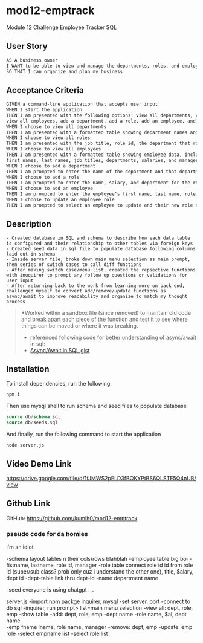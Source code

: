 # mod12-emptrack
Module 12 Challenge Employee Tracker SQL

## User Story

```md
AS A business owner
I WANT to be able to view and manage the departments, roles, and employees in my company
SO THAT I can organize and plan my business
```

## Acceptance Criteria

```md
GIVEN a command-line application that accepts user input
WHEN I start the application
THEN I am presented with the following options: view all departments, view all roles, 
view all employees, add a department, add a role, add an employee, and update an employee role
WHEN I choose to view all departments
THEN I am presented with a formatted table showing department names and department ids
WHEN I choose to view all roles
THEN I am presented with the job title, role id, the department that role belongs to, and the salary for that role
WHEN I choose to view all employees
THEN I am presented with a formatted table showing employee data, including employee ids, 
first names, last names, job titles, departments, salaries, and managers that the employees report to
WHEN I choose to add a department
THEN I am prompted to enter the name of the department and that department is added to the database
WHEN I choose to add a role
THEN I am prompted to enter the name, salary, and department for the role and that role is added to the database
WHEN I choose to add an employee
THEN I am prompted to enter the employee’s first name, last name, role, and manager, and that employee is added to the database
WHEN I choose to update an employee role
THEN I am prompted to select an employee to update and their new role and this information is updated in the database 
```

## Description

    - Created database in SQL and schema to describe how each data table is configured and their relationship to other tables via foreign keys
    - Created seed data in sql file to populate database following columns laid out in schema
    - Inside server file, broke down main menu selection as main prompt, then series of switch cases to call diff functions
    - After making switch case/menu list, created the repsective functions with inuquirer to prompt any follow up questions or validations for user input
    - After returning back to the work from learning more on back end, challenged myself to convert add/remove/update functions as async/await to improve readability and organize to match my thought process
> *Worked within a sandbox file (since removed) to maintain old code and break apart each piece of the function and test it to see where things can be moved or where it was breaking.
> * referenced following code for better understanding of async/await in sql:
> * [Async/Await in SQL gist](https://gist.github.com/midnightcodr/bd8f9cd4414f5571774c141d1e0865d8)

## Installation

To install dependencies, run the following:

```
npm i
```

Then use mysql shell to run schema and seed files to populate database

```sql
source db/schema.sql
source db/seeds.sql
```

And finally, run the following command to start the application

```
node server.js
```

## Video Demo Link

https://drive.google.com/file/d/1fJMWS2pELD3fBOKYPtBS6QLSTE5Q4nUB/view 

## Github Link

GitHub: https://github.com/kumih0/mod12-emptrack

### pseudo code for da homies
i'm an idiot

-schema layout tables n their cols/rows blahblah
    -employee table big boi
        -fistname, lastname, role id, manager
        -role table connect role id
            id from role id (super/sub class? prob only cuz i understand the other one), title, $alary, dept id
            -dept-table link thru dept-id
                -name department name

-seed everyone is using chatgpt ._.

server.js
-import npm packge inquirer, mysql
-set server, port
-connect to db sql
-inquirer, run prompt> list=main menu selection
    -view all: dept, role, emp
        -show table
    -add: dept, role, emp
        -dept name 
        -role name, $al, dept name  
        -emp fname lname, role name, manager
    -remove: dept, emp
    -update: emp role
        -select empname list
        -select role list